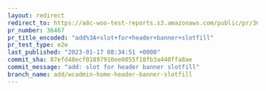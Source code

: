 ```yaml
---
layout: redirect
redirect_to: https://a8c-woo-test-reports.s3.amazonaws.com/public/pr/36467/e2e/index.html
pr_number: 36467
pr_title_encoded: "add%3A+slot+for+header+banner+slotfill"
pr_test_type: e2e
last_published: "2023-01-17 08:34:51 +0000"
commit_sha: 87efd48ecf01897910ee0055f18fb3a440ffa8ae
commit_message: "add: slot for header banner slotfill"
branch_name: add/wcadmin-home-header-banner-slotfill
---
```

